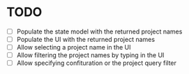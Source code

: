 # TODO

- [ ] Populate the state model with the returned project names
- [ ] Populate the UI with the returned project names
- [ ] Allow selecting a project name in the UI
- [ ] Allow filtering the project names by typing in the UI
- [ ] Allow specifying confituration or the project query filter
